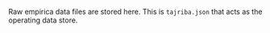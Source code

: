 Raw empirica data files are stored here. This is `tajriba.json` that acts as the operating data store.
